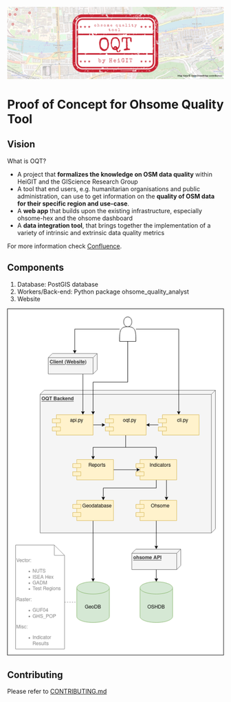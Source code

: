 ![](docs/img/oqt_header.png)

# Proof of Concept for Ohsome Quality Tool

## Vision

What is OQT?
* A project that **formalizes the knowledge on OSM data quality** within HeiGIT and the GIScience Research Group
* A tool that end users, e.g. humanitarian organisations and public administration, can use to get information on the **quality of OSM data for their specific region and use-case**.
* A **web app** that builds upon the existing infrastructure, especially ohsome-hex and the ohsome dashboard
* A **data integration tool**, that brings together the implementation of a variety of intrinsic and extrinsic data quality metrics

For more information check [Confluence](https://confluence.gistools.geog.uni-heidelberg.de/display/oshdb/The+ohsome+Quality+Tool).


## Components

1. Database: PostGIS database
2. Workers/Back-end: Python package ohsome_quality_analyst
3. Website

![](docs/img/UML-Component-Diagram.png)


## Contributing

Please refer to [CONTRIBUTING.md](CONTRIBUTING.md)
